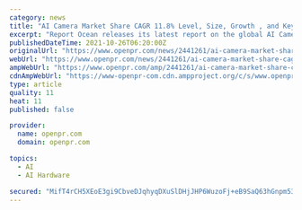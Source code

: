 ```yaml
---
category: news
title: "AI Camera Market Share CAGR 11.8% Level, Size, Growth , and Key Manufacturers – LG Electronics, Huawei Technology, HuddleCamHD"
excerpt: "Report Ocean releases its latest report on the global AI Camera Market The AI Camera market is likely to grow in the forecast timeframe Artificial Intelligence is one of the major disrupting technologies being adopted across several businesses and enterprises"
publishedDateTime: 2021-10-26T06:20:00Z
originalUrl: "https://www.openpr.com/news/2441261/ai-camera-market-share-cagr-11-8-level-size-growth-and-key"
webUrl: "https://www.openpr.com/news/2441261/ai-camera-market-share-cagr-11-8-level-size-growth-and-key"
ampWebUrl: "https://www.openpr.com/amp/2441261/ai-camera-market-share-cagr-11-8-level-size-growth-and-key"
cdnAmpWebUrl: "https://www-openpr-com.cdn.ampproject.org/c/s/www.openpr.com/amp/2441261/ai-camera-market-share-cagr-11-8-level-size-growth-and-key"
type: article
quality: 11
heat: 11
published: false

provider:
  name: openpr.com
  domain: openpr.com

topics:
  - AI
  - AI Hardware

secured: "MifT4rCH5XEoE3gi9CbveDJqhyqDXuSlDHjJHP6WuzoFj+eB9SaQ63hGnpm53mwwg6u9pJLsuJCAcM/2k2MoY811D311yke0UMWRRetchHhPgCmk4L1yNj3716muf/awJ9iTzmOG4oUC1WSdwyxKAIr40cdaMuoBUP8vNTupThP1mXFbBVx8qb6KjLz2J9OJAzUZHBb8GcEnsVEQja1jfXpxDgeU3MSBZdeCjXMu4uCjL5FdrPuzuyVFhGTsJhvs8D2YoV0Vf2Du3WrT4FNnoRK+OrlGjCYKunlSmvZM2YWf1o+TwZ4CNu+y7f33ib33LxvUJ7UD2rkMbOqHyRasoGS5Y4sE5ELJd2oh0e6kEzg=;oMtzESu0wjE8TsIusVQZwQ=="
---
```


